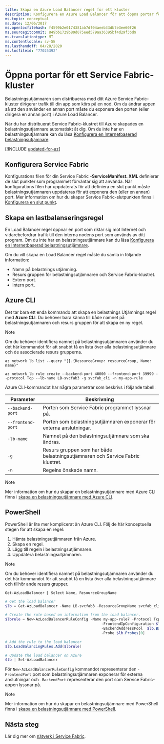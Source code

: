 ```yaml
---
title: Skapa en Azure Load Balancer regel för ett kluster
description: Konfigurera en Azure Load Balancer för att öppna portar för ditt Azure Service Fabric-kluster.
ms.topic: conceptual
ms.date: 12/06/2017
ms.openlocfilehash: f4599b2e0174381ab7df04aeeb33db7e3ee60f26
ms.sourcegitcommit: 849bb1729b89d075eed579aa36395bf4d29f3bd9
ms.translationtype: MT
ms.contentlocale: sv-SE
ms.lasthandoff: 04/28/2020
ms.locfileid: "77025392"
---
```

# <a name="open-ports-for-a-service-fabric-cluster"></a>Öppna portar för ett Service Fabric-kluster

Belastningsutjämnaren som distribueras med ditt Azure Service Fabric-kluster dirigerar trafik till din app som körs på en nod. Om du ändrar appen så att den använder en annan port måste du exponera den porten (eller dirigera en annan port) i Azure Load Balancer.

När du har distribuerat Service Fabric-klustret till Azure skapades en belastningsutjämnare automatiskt åt dig. Om du inte har en belastningsutjämnare kan du läsa [Konfigurera en Internetbaserad belastningsutjämnare](../load-balancer/load-balancer-get-started-internet-portal.md).


[!INCLUDE [updated-for-az](../../includes/updated-for-az.md)]

## <a name="configure-service-fabric"></a>Konfigurera Service Fabric

Konfigurations filen för din Service Fabric **-ServiceManifest. XML** definierar de slut punkter som programmet förväntar sig att använda. När konfigurations filen har uppdaterats för att definiera en slut punkt måste belastningsutjämnaren uppdateras för att exponera den (eller en annan) port. Mer information om hur du skapar Service Fabric-slutpunkten finns i [Konfigurera en slut punkt](service-fabric-service-manifest-resources.md).

## <a name="create-a-load-balancer-rule"></a>Skapa en lastbalanseringsregel

En Load Balancer regel öppnar en port som riktar sig mot Internet och vidarebefordrar trafik till den interna nodens port som används av ditt program. Om du inte har en belastningsutjämnare kan du läsa [Konfigurera en Internetbaserad belastningsutjämnare](../load-balancer/load-balancer-get-started-internet-portal.md).

Om du vill skapa en Load Balancer regel måste du samla in följande information:

- Namn på belastnings utjämning.
- Resurs gruppen för belastningsutjämnaren och Service Fabric-klustret.
- Extern port.
- Intern port.

## <a name="azure-cli"></a>Azure CLI
Det tar bara ett enda kommando att skapa en belastnings Utjämnings regel med **Azure CLI**. Du behöver bara känna till både namnet på belastningsutjämnaren och resurs gruppen för att skapa en ny regel.

>[!NOTE]
>Om du behöver identifiera namnet på belastningsutjämnaren använder du det här kommandot för att snabbt få en lista över alla belastningsutjämnare och de associerade resurs grupperna.
>
>`az network lb list --query "[].{ResourceGroup: resourceGroup, Name: name}"`
>


```azurecli
az network lb rule create --backend-port 40000 --frontend-port 39999 --protocol Tcp --lb-name LB-svcfab3 -g svcfab_cli -n my-app-rule
```

Azure CLI-kommandot har några parametrar som beskrivs i följande tabell:

| Parameter | Beskrivning |
| --------- | ----------- |
| `--backend-port`  | Porten som Service Fabric programmet lyssnar på. |
| `--frontend-port` | Porten som belastningsutjämnaren exponerar för externa anslutningar. |
| `-lb-name` | Namnet på den belastningsutjämnare som ska ändras. |
| `-g`       | Resurs gruppen som har både belastningsutjämnaren och Service Fabric klustret. |
| `-n`       | Regelns önskade namn. |


>[!NOTE]
>Mer information om hur du skapar en belastningsutjämnare med Azure CLI finns i [skapa en belastningsutjämnare med Azure CLI](../load-balancer/load-balancer-get-started-ilb-arm-cli.md).

## <a name="powershell"></a>PowerShell

PowerShell är lite mer komplicerat än Azure CLI. Följ de här konceptuella stegen för att skapa en regel:

1. Hämta belastningsutjämnaren från Azure.
2. Skapa en regel.
3. Lägg till regeln i belastningsutjämnaren.
4. Uppdatera belastningsutjämnaren.

>[!NOTE]
>Om du behöver identifiera namnet på belastningsutjämnaren använder du det här kommandot för att snabbt få en lista över alla belastningsutjämnare och tillhör ande resurs grupper.
>
>`Get-AzLoadBalancer | Select Name, ResourceGroupName`

```powershell
# Get the load balancer
$lb = Get-AzLoadBalancer -Name LB-svcfab3 -ResourceGroupName svcfab_cli

# Create the rule based on information from the load balancer.
$lbrule = New-AzLoadBalancerRuleConfig -Name my-app-rule7 -Protocol Tcp -FrontendPort 39990 -BackendPort 40009 `
                                            -FrontendIpConfiguration $lb.FrontendIpConfigurations[0] `
                                            -BackendAddressPool  $lb.BackendAddressPools[0] `
                                            -Probe $lb.Probes[0]

# Add the rule to the load balancer
$lb.LoadBalancingRules.Add($lbrule)

# Update the load balancer on Azure
$lb | Set-AzLoadBalancer
```

För `New-AzLoadBalancerRuleConfig` kommandot representerar den `-FrontendPort` port som belastningsutjämnaren exponerar för externa anslutningar och `-BackendPort` representerar den port som Service Fabric-appen lyssnar på.

>[!NOTE]
>Mer information om hur du skapar en belastningsutjämnare med PowerShell finns i [skapa en belastningsutjämnare med PowerShell](../load-balancer/load-balancer-get-started-ilb-arm-ps.md).

## <a name="next-steps"></a>Nästa steg

Lär dig mer om [nätverk i Service Fabric](service-fabric-patterns-networking.md).
